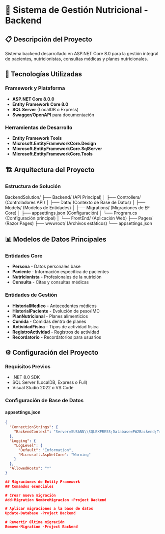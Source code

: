 # 🏥 Sistema de Gestión Nutricional - Backend


## 📋 Descripción del Proyecto
Sistema backend desarrollado en ASP.NET Core 8.0 para la gestión integral de pacientes, nutricionistas, consultas médicas y planes nutricionales.

## 🚀 Tecnologías Utilizadas

### Framework y Plataforma
- **ASP.NET Core 8.0.0**
- **Entity Framework Core 8.0**
- **SQL Server** (LocalDB o Express)
- **Swagger/OpenAPI** para documentación

### Herramientas de Desarrollo
- **Entity Framework Tools**
- **Microsoft.EntityFrameworkCore.Design**
- **Microsoft.EntityFrameworkCore.SqlServer**
- **Microsoft.EntityFrameworkCore.Tools**

## 🏗️ Arquitectura del Proyecto

### Estructura de Solución
BackendSolution/
├── Backend/ (API Principal)
│ ├── Controllers/ (Controladores API)
│ ├── Data/ (Contexto de Base de Datos)
│ ├── Models/ (Modelos de Entidades)
│ ├── Migrations/ (Migraciones de EF Core)
│ ├── appsettings.json (Configuración)
│ └── Program.cs (Configuración principal)
│
└── FrontEnd/ (Aplicación Web)
├── Pages/ (Razor Pages)
├── wwwroot/ (Archivos estáticos)
└── appsettings.json


## 📊 Modelos de Datos Principales

### Entidades Core
- **Persona** - Datos personales base
- **Paciente** - Información específica de pacientes
- **Nutricionista** - Profesionales de la nutrición
- **Consulta** - Citas y consultas médicas

### Entidades de Gestión
- **HistorialMedico** - Antecedentes médicos
- **HistorialPaciente** - Evolución de peso/IMC
- **PlanNutricional** - Planes alimenticios
- **Comida** - Comidas dentro de planes
- **ActividadFisica** - Tipos de actividad física
- **RegistroActividad** - Registros de actividad
- **Recordatorio** - Recordatorios para usuarios

## ⚙️ Configuración del Proyecto

### Requisitos Previos
- .NET 8.0 SDK
- SQL Server (LocalDB, Express o Full)
- Visual Studio 2022 o VS Code

### Configuración de Base de Datos

#### appsettings.json
```json
{
  "ConnectionStrings": {
    "BackendContext": "Server=SUSANN\\SQLEXPRESS;Database=PW2Backend;Trusted_Connection=True;TrustServerCertificate=true"
  },
  "Logging": {
    "LogLevel": {
      "Default": "Information",
      "Microsoft.AspNetCore": "Warning"
    }
  },
  "AllowedHosts": "*"
}

## Migraciones de Entity Framework
## Comandos esenciales

# Crear nueva migración
Add-Migration NombreMigracion -Project Backend

# Aplicar migraciones a la base de datos
Update-Database -Project Backend

# Revertir última migración
Remove-Migration -Project Backend
